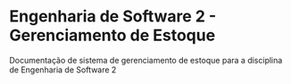 # Engenharia de Software 2 - Gerenciamento de Estoque
Documentação de sistema de gerenciamento de estoque para a disciplina de Engenharia de Software 2
